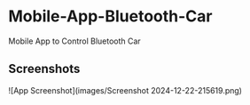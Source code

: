 # Mobile-App-Bluetooth-Car
Mobile App to Control Bluetooth Car

## Screenshots

![App Screenshot](images/Screenshot 2024-12-22-215619.png)


